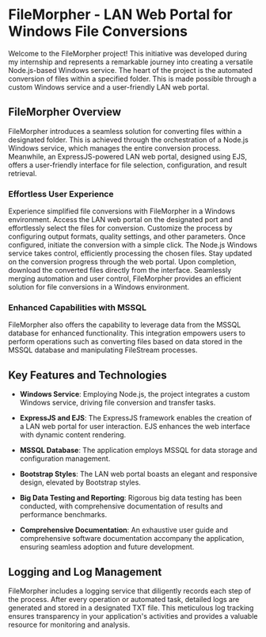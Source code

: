 # FileMorpher - LAN Web Portal for Windows File Conversions

Welcome to the FileMorpher project! This initiative was developed during my internship and represents a remarkable journey into creating a versatile Node.js-based Windows service. The heart of the project is the automated conversion of files within a specified folder. This is made possible through a custom Windows service and a user-friendly LAN web portal.

## FileMorpher Overview

FileMorpher introduces a seamless solution for converting files within a designated folder. This is achieved through the orchestration of a Node.js Windows service, which manages the entire conversion process. Meanwhile, an ExpressJS-powered LAN web portal, designed using EJS, offers a user-friendly interface for file selection, configuration, and result retrieval.

### Effortless User Experience

Experience simplified file conversions with FileMorpher in a Windows environment. Access the LAN web portal on the designated port and effortlessly select the files for conversion. Customize the process by configuring output formats, quality settings, and other parameters. Once configured, initiate the conversion with a simple click. The Node.js Windows service takes control, efficiently processing the chosen files. Stay updated on the conversion progress through the web portal. Upon completion, download the converted files directly from the interface. Seamlessly merging automation and user control, FileMorpher provides an efficient solution for file conversions in a Windows environment.

### Enhanced Capabilities with MSSQL

FileMorpher also offers the capability to leverage data from the MSSQL database for enhanced functionality. This integration empowers users to perform operations such as converting files based on data stored in the MSSQL database and manipulating FileStream processes. 

## Key Features and Technologies

- **Windows Service**: Employing Node.js, the project integrates a custom Windows service, driving file conversion and transfer tasks.

- **ExpressJS and EJS**: The ExpressJS framework enables the creation of a LAN web portal for user interaction. EJS enhances the web interface with dynamic content rendering.

- **MSSQL Database**: The application employs MSSQL for data storage and configuration management.

- **Bootstrap Styles**: The LAN web portal boasts an elegant and responsive design, elevated by Bootstrap styles.

- **Big Data Testing and Reporting**: Rigorous big data testing has been conducted, with comprehensive documentation of results and performance benchmarks.

- **Comprehensive Documentation**: An exhaustive user guide and comprehensive software documentation accompany the application, ensuring seamless adoption and future development.

## Logging and Log Management

FileMorpher includes a logging service that diligently records each step of the process. After every operation or automated task, detailed logs are generated and stored in a designated TXT file. This meticulous log tracking ensures transparency in your application's activities and provides a valuable resource for monitoring and analysis.
